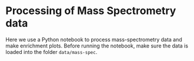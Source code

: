# Processing of Mass Spectrometry data

Here we use a Python notebook to process mass-spectrometry data and make enrichment plots. Before running the notebook, make sure the data is loaded into the folder `data/mass-spec`.